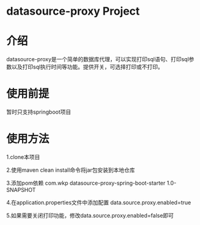 # datasource-proxy Project

# 介绍
datasource-proxy是一个简单的数据库代理，可以实现打印sql语句、打印sql参数以及打印sql执行时间等功能。提供开关，可选择打印或不打印。


# 使用前提
暂时只支持springboot项目


# 使用方法
1.clone本项目

2.使用maven clean install命令将jar包安装到本地仓库

3.添加pom依赖
    <dependency>
    <groupId>com.wkp</groupId>
    <artifactId>datasource-proxy-spring-boot-starter</artifactId>
    <version>1.0-SNAPSHOT</version>
    </dependency>

4.在application.properties文件中添加配置  data.source.proxy.enabled=true

5.如果需要关闭打印功能，修改data.source.proxy.enabled=false即可